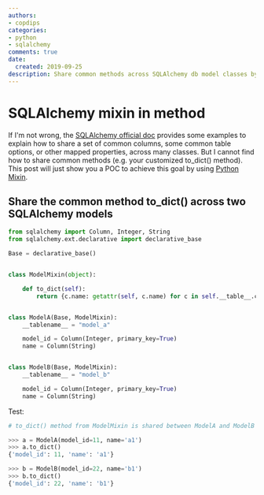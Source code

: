 ```yaml
---
authors:
- copdips
categories:
- python
- sqlalchemy
comments: true
date:
  created: 2019-09-25
description: Share common methods across SQLAlchemy db model classes by using mixin.
---
```


# SQLAlchemy mixin in method

If I'm not wrong, the [SQLAlchemy official doc](https://docs.sqlalchemy.org/en/latest/orm/extensions/declarative/mixins.html) provides some examples to explain how to share a set of common columns, some common table options, or other mapped properties, across many classes. But I cannot find how to share common methods (e.g. your customized to_dict() method). This post will just show you a POC to achieve this goal by using [Python Mixin](https://realpython.com/inheritance-composition-python/).

## Share the common method to_dict() across two SQLAlchemy models

```python
from sqlalchemy import Column, Integer, String
from sqlalchemy.ext.declarative import declarative_base

Base = declarative_base()


class ModelMixin(object):

    def to_dict(self):
        return {c.name: getattr(self, c.name) for c in self.__table__.columns}


class ModelA(Base, ModelMixin):
    __tablename__ = "model_a"

    model_id = Column(Integer, primary_key=True)
    name = Column(String)


class ModelB(Base, ModelMixin):
    __tablename__ = "model_b"

    model_id = Column(Integer, primary_key=True)
    name = Column(String)
```

Test:

```python
# to_dict() method from ModelMixin is shared between ModelA and ModelB

>>> a = ModelA(model_id=11, name='a1')
>>> a.to_dict()
{'model_id': 11, 'name': 'a1'}

>>> b = ModelB(model_id=22, name='b1')
>>> b.to_dict()
{'model_id': 22, 'name': 'b1'}
```
